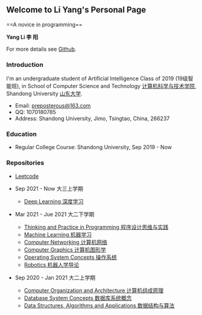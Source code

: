## Welcome to Li Yang's Personal Page

==A novice in programming==

**Yang Li  李 阳**

For more details see [Github](https://github.com/Uzi0603).

### Introduction

I'm an undergraduate student of Artificial Intelligence Class of 2019 (19级智能班), in School of Computer Science and Technology [计算机科学与技术学院](https://www.cs.sdu.edu.cn/), Shandong University [山东大学](https://www.sdu.edu.cn/). 

- Email: preposterous@163.com
- QQ: 1070180785
- Address: Shandong University, Jimo, Tsingtao, China, 266237

### Education

- Regular College Course: Shandong University, Sep 2019 - Now

### Repositories

- [Leetcode](https://github.com/Uzi0603/leetcode)
- Sep 2021 - Now 大三上学期
  - [Deep Learning 深度学习](https://github.com/Uzi0603/deep-learning)

- Mar 2021 - Jue 2021 大二下学期
  - [Thinking and Practice in Programming 程序设计思维与实践](https://github.com/Uzi0603/Thinking-and-Practice-in-Programming)
  - [Machine Learning 机器学习](https://github.com/Uzi0603/machine-learning)
  - [Computer Networking 计算机网络](https://github.com/Uzi0603/computer-networking)
  - [Computer Graphics 计算机图形学](https://github.com/Uzi0603/computer-graphics)
  - [Operating System Concepts 操作系统](https://github.com/Uzi0603/operating-system-concepts)
  - [Robotics 机器人学导论](https://github.com/Uzi0603/Robotics)
- Sep 2020 - Jan 2021 大二上学期
  - [Computer Organization and Architecture 计算机组成原理](https://github.com/Uzi0603/computer-organization-and-architecture)
  - [Database System Concepts 数据库系统概念](https://github.com/Uzi0603/database-system-concept)
  - [Data Structures, Algorithms and Applications 数据结构与算法](https://github.com/Uzi0603/data-structure)

